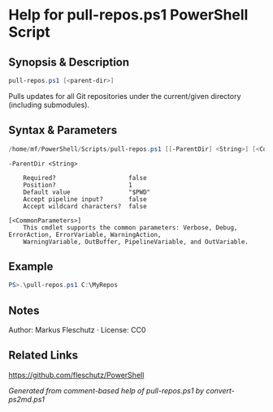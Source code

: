 # Help for pull-repos.ps1 PowerShell Script

## Synopsis & Description
```powershell
pull-repos.ps1 [<parent-dir>]
```

Pulls updates for all Git repositories under the current/given directory (including submodules).

## Syntax & Parameters
```powershell
/home/mf/PowerShell/Scripts/pull-repos.ps1 [[-ParentDir] <String>] [<CommonParameters>]
```

```
-ParentDir <String>
    
    Required?                    false
    Position?                    1
    Default value                "$PWD"
    Accept pipeline input?       false
    Accept wildcard characters?  false
```

```
[<CommonParameters>]
    This cmdlet supports the common parameters: Verbose, Debug, ErrorAction, ErrorVariable, WarningAction, 
    WarningVariable, OutBuffer, PipelineVariable, and OutVariable.
```

## Example
```powershell
PS>.\pull-repos.ps1 C:\MyRepos
```


## Notes
Author: Markus Fleschutz · License: CC0

## Related Links
https://github.com/fleschutz/PowerShell

*Generated from comment-based help of pull-repos.ps1 by convert-ps2md.ps1*
